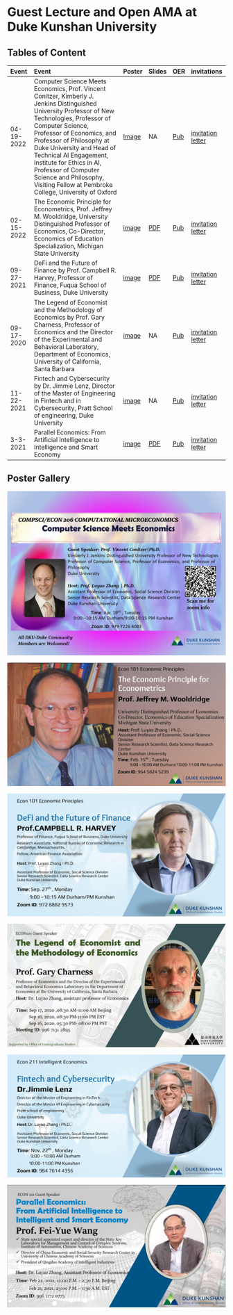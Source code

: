 # Guest Lecture and Open AMA at Duke Kunshan University

## Tables of Content
|**Event**|**Event**|**Poster**|**Slides**|**OER**| **invitations**|
|:---|:--- |:--- |:--- |:--- |:---|
|04-19-2022|Computer Science Meets Economics, Prof. Vincent Conitzer, Kimberly J. Jenkins Distinguished University Professor of New Technologies, Professor of Computer Science, Professor of Economics, and Professor of Philosophy at Duke University and Head of Technical AI Engagement, Institute for Ethics in AI, Professor of Computer Science and Philosophy, Visiting Fellow at Pembroke College, University of Oxford |  [Image](https://github.com/sunshineluyao/Guest_Lecture_Open_AMA_DKU/blob/main/posters/4_19_2022_Vince.jpg)    |NA|  [Pub](https://ce.pubpub.org/pub/cs-econ)|[invitation letter](https://github.com/sunshineluyao/Guest_Lecture_Open_AMA_DKU/blob/main/invitation_letters/Vince_Invitation_Letter.pdf)|
|02-15-2022| The Economic Principle for Econometrics, Prof. Jeffrey M. Wooldridge, University Distinguished Professor of Economics, Co-Director, Economics of Education Specialization, Michigan State University|[image](https://github.com/sunshineluyao/Guest_Lecture_Open_AMA_DKU/blob/main/posters/2_15_2022_Jeffrey.jpg) |[PDF](https://github.com/sunshineluyao/Guest_Lecture_Open_AMA_DKU/blob/main/slides/jeffrey_slides_dku_20220215.pdf)|[Pub](https://ie.pubpub.org/pub/jeffrey)|[invitation letter](https://github.com/sunshineluyao/Guest_Lecture_Open_AMA_DKU/blob/main/invitation_letters/Jeffrey_invitation_letter.pdf)|
|09-27-2021|DeFi and the Future of Finance by Prof. Campbell R. Harvey, Professor of Finance, Fuqua School of Business, Duke University|[image](https://github.com/sunshineluyao/Guest_Lecture_Open_AMA_DKU/blob/main/posters/9_27_2022_Harvey.jpg)|[PDF](https://github.com/sunshineluyao/Guest_Lecture_Open_AMA_DKU/blob/main/slides/Harvey_DeFi_2021_Keynote_September_27_2021.pdf)|[Pub](https://ie.pubpub.org/pub/campbellharvey)|[invitation letter](https://github.com/sunshineluyao/Guest_Lecture_Open_AMA_DKU/blob/main/invitation_letters/harvey_invitation.pdf)|
|09-17-2020|The Legend of Economist and the Methodology of Economics by Prof. Gary Charness, Professor of Economics and the Director of the Experimental and Behavioral Laboratory, Department of Economics, University of California, Santa Barbara|[image](https://github.com/sunshineluyao/Guest_Lecture_Open_AMA_DKU/blob/main/posters/Gary_9_19_2021_The_Legend_of_Economist.png) | NA|[Pub](https://ie.pubpub.org/pub/gary) |[invitation letter](https://github.com/sunshineluyao/Guest_Lecture_Open_AMA_DKU/blob/main/invitation_letters/Gary_Charness_Invitation%20Letter.pdf) |
|11-22-2021|Fintech and Cybersecurity by Dr. Jimmie Lenz, Director of the Master of Engineering in Fintech and in Cybersecurity, Pratt School of engineering, Duke University|[image](https://github.com/sunshineluyao/Guest_Lecture_Open_AMA_DKU/blob/main/posters/11_22_2021_Jimmie-1.png)|NA|[Pub](https://ie.pubpub.org/pub/jimmie)|[invitation letter](https://github.com/sunshineluyao/Guest_Lecture_Open_AMA_DKU/blob/main/invitation_letters/Jimmie_invitation_letter.pdf)|
|3-3-2021|Parallel Economics: From Artificial Intelligence to Intelligence and Smart Economy|[image](https://github.com/sunshineluyao/Guest_Lecture_Open_AMA_DKU/blob/main/posters/3_11_2021_Fei-Yue%20Wang.png)|[PDF](https://github.com/sunshineluyao/Guest_Lecture_Open_AMA_DKU/blob/main/slides/2021.3.3_Feiyue_Wang_Parallel%20Economics-From%20Artificial%20Intelligence%20to%20Intelligent%20and%20Smart%20Economy.pdf)|[Pub]()| [invitation letter](https://github.com/sunshineluyao/Guest_Lecture_Open_AMA_DKU/blob/main/invitation_letters/Feiyue_Wang_Invitations.pdf)|


## Poster Gallery
![Prof. Vincent Conitzer, 04-17-2022, Computer Science Meets Economics](https://github.com/sunshineluyao/Guest_Lecture_Open_AMA_DKU/blob/main/posters/4_19_2022_Vince.jpg)

![Prof. Jeffrey Wooldridge, 02-14-2022, The Economic Principle of Econometrics](https://github.com/sunshineluyao/Guest_Lecture_Open_AMA_DKU/blob/main/posters/2_15_2022_Jeffrey.jpg)

![Prof. Campbell Harvey, 09-27-2021, DeFi and the Future of Finance](https://github.com/sunshineluyao/Guest_Lecture_Open_AMA_DKU/blob/main/posters/9_27_2022_Harvey.jpg)

![Prof. Gary Charess, 09-17-2021, The Legend of Economists and The Methodology of Economics](https://github.com/sunshineluyao/Guest_Lecture_Open_AMA_DKU/blob/main/posters/Gary_9_19_2021_The_Legend_of_Economist.png)

![Prof. Jimmie Lenz, 11-22-2021, Fintech and Cybersecurity](https://github.com/sunshineluyao/Guest_Lecture_Open_AMA_DKU/blob/main/posters/11_22_2021_Jimmie-1.png)

![Prof. Fei-Yue Wang, 3-3-2021, Parallel Economics: From Artificial Intelligence to Intelligence and Smart Economy](https://github.com/sunshineluyao/Guest_Lecture_Open_AMA_DKU/blob/main/posters/3_11_2021_Fei-Yue%20Wang.png)
